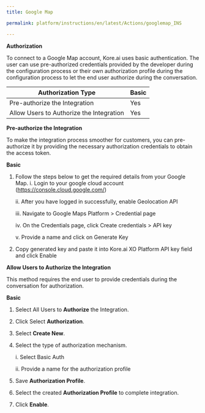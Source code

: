 ```yaml
---
title: Google Map

permalink: platform/instructions/en/latest/Actions/googlemap_INS

---
```


<base target="_blank">




**Authorization**
 
To connect to a Google Map account, Kore.ai uses basic authentication. The user can use pre-authorized credentials provided by the developer during the configuration process or their own authorization profile during the configuration process to let the end user authorize during the conversation.
 
 
 |Authorization Type                      | Basic |
 |----------------------------------------|-------|
 |Pre-authorize the Integration           |  Yes  |
 |Allow Users to Authorize the Integration|  Yes  |


**Pre-authorize the Integration**
 
 To make the integration process smoother for customers, you can pre-authorize it by providing the necessary authorization credentials to obtain the access token.


 **Basic**
 
1. Follow the steps below to get the required details from your Google Map.
    i.   Login to your google cloud account (https://console.cloud.google.com/)

    ii.  After you have logged in successfully, enable Geolocation API
    
    iii. Navigate to Google Maps Platform > Credential page 
      
    iv.  On the Credentials page, click Create credentials > API key
       
    v.    Provide a name and click on Generate Key         
 
2. Copy generated key and paste it into Kore.ai XO Platform API key field and click Enable
 
 
**Allow Users to Authorize the Integration**
 
This method requires the end user to provide credentials during the conversation for authorization.
 
**Basic**
 
1. Select All Users to **Authorize** the Integration.
 
2. Click Select **Authorization**.
 
3. Select **Create New**.
 
4. Select the type of authorization mechanism.
 
    i. Select Basic Auth
 
   ii. Provide a name for the authorization profile
 
5. Save **Authorization Profile**.
 
6. Select the created **Authorization Profile** to complete integration.
 
7. Click **Enable**.
 

